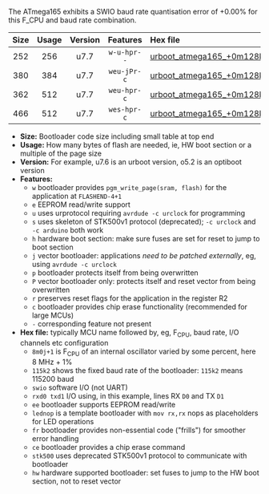 The ATmega165 exhibits a SWIO baud rate quantisation error of +0.00% for this F_CPU and baud rate combination.

|Size|Usage|Version|Features|Hex file|
|:-:|:-:|:-:|:-:|:--|
|252|256|u7.7|`w-u-hpr--`|[urboot_atmega165_+0m128k+2_+++0k3_swio_rxe0_txe1_hw.hex](https://raw.githubusercontent.com/stefanrueger/urboot.hex/main/mcus/atmega165/internal_oscillator/fcpu_+0m128k+2/br_+++0k3/urboot_atmega165_+0m128k+2_+++0k3_swio_rxe0_txe1_hw.hex)|
|380|384|u7.7|`weu-jPr-c`|[urboot_atmega165_+0m128k+2_+++0k3_swio_rxe0_txe1_ee_lednop_fr_ce.hex](https://raw.githubusercontent.com/stefanrueger/urboot.hex/main/mcus/atmega165/internal_oscillator/fcpu_+0m128k+2/br_+++0k3/urboot_atmega165_+0m128k+2_+++0k3_swio_rxe0_txe1_ee_lednop_fr_ce.hex)|
|362|512|u7.7|`weu-hpr-c`|[urboot_atmega165_+0m128k+2_+++0k3_swio_rxe0_txe1_ee_lednop_fr_ce_hw.hex](https://raw.githubusercontent.com/stefanrueger/urboot.hex/main/mcus/atmega165/internal_oscillator/fcpu_+0m128k+2/br_+++0k3/urboot_atmega165_+0m128k+2_+++0k3_swio_rxe0_txe1_ee_lednop_fr_ce_hw.hex)|
|466|512|u7.7|`wes-hpr-c`|[urboot_atmega165_+0m128k+2_+++0k3_swio_rxe0_txe1_ee_lednop_fr_ce_stk500_hw.hex](https://raw.githubusercontent.com/stefanrueger/urboot.hex/main/mcus/atmega165/internal_oscillator/fcpu_+0m128k+2/br_+++0k3/urboot_atmega165_+0m128k+2_+++0k3_swio_rxe0_txe1_ee_lednop_fr_ce_stk500_hw.hex)|

- **Size:** Bootloader code size including small table at top end
- **Usage:** How many bytes of flash are needed, ie, HW boot section or a multiple of the page size
- **Version:** For example, u7.6 is an urboot version, o5.2 is an optiboot version
- **Features:**
  + `w` bootloader provides `pgm_write_page(sram, flash)` for the application at `FLASHEND-4+1`
  + `e` EEPROM read/write support
  + `u` uses urprotocol requiring `avrdude -c urclock` for programming
  + `s` uses skeleton of STK500v1 protocol (deprecated); `-c urclock` and `-c arduino` both work
  + `h` hardware boot section: make sure fuses are set for reset to jump to boot section
  + `j` vector bootloader: applications *need to be patched externally*, eg, using `avrdude -c urclock`
  + `p` bootloader protects itself from being overwritten
  + `P` vector bootloader only: protects itself and reset vector from being overwritten
  + `r` preserves reset flags for the application in the register R2
  + `c` bootloader provides chip erase functionality (recommended for large MCUs)
  + `-` corresponding feature not present
- **Hex file:** typically MCU name followed by, eg, F<sub>CPU</sub>, baud rate, I/O channels etc configuration
  + `8m0j+1` is F<sub>CPU</sub> of an internal oscillator varied by some percent, here 8 MHz + 1%
  + `115k2` shows the fixed baud rate of the bootloader: `115k2` means 115200 baud
  + `swio` software I/O (not UART)
  + `rxd0 txd1` I/O using, in this example, lines RX `D0` and TX `D1`
  + `ee` bootloader supports EEPROM read/write
  + `lednop` is a template bootloader with `mov rx,rx` nops as placeholders for LED operations
  + `fr` bootloader provides non-essential code ("frills") for smoother error handling
  + `ce` bootloader provides a chip erase command
  + `stk500` uses deprecated STK500v1 protocol to communicate with bootloader
  + `hw` hardware supported bootloader: set fuses to jump to the HW boot section, not to reset vector
